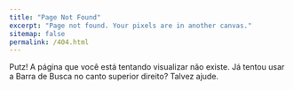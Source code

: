 ```yaml
---
title: "Page Not Found"
excerpt: "Page not found. Your pixels are in another canvas."
sitemap: false
permalink: /404.html
---
```


Putz! A página que você está tentando visualizar não existe. Já tentou usar a Barra de Busca no canto superior direito? Talvez ajude.

<script>
  var GOOG_FIXURL_LANG = 'en';
  var GOOG_FIXURL_SITE = '{{ site.url }}'
</script>
<script src="https://linkhelp.clients.google.com/tbproxy/lh/wm/fixurl.js">
</script>
